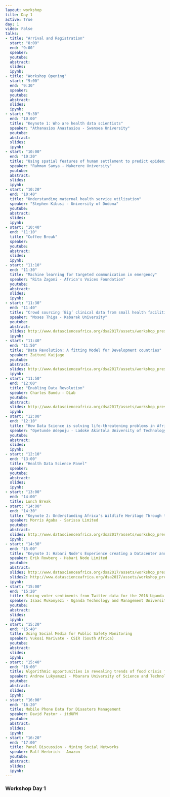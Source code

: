```yaml
---
layout: workshop
title: Day 1
active: True
day: 1
video: False
talks:
- title: "Arrival and Registration"
  start: "8:00"
  end: "9:00"
  speaker: 
  youtube:
  abstract:
  slides:
  ipynb:
- title: "Workshop Opening"
  start: "9:00"
  end: "9:30"
  speaker: 
  youtube:
  abstract:
  slides:
  ipynb:
- start: "9:30"
  end: "10:00"
  title: "Keynote 1: Who are health data scientists"
  speaker: "Athanasios Anastasiou - Swansea University"
  youtube:
  abstract:
  slides:
  ipynb:
- start: "10:00"
  end: "10:20"
  title: "Using spatial features of human settlement to predict epidemic properties"
  speaker: "Rahman Sanya - Makerere University"
  youtube:
  abstract:
  slides:
  ipynb:
- start: "10:20"
  end: "10:40"
  title: "Understanding maternal health service utilization"
  speaker: "Stephen Kibusi - University of Dodoma"
  youtube:
  abstract:
  slides:
  ipynb:
- start: "10:40"
  end: "11:10"
  title: "Coffee Break"
  speaker: 
  youtube:
  abstract:
  slides:
  ipynb:
- start: "11:10"
  end: "11:30"
  title: "Machine learning for targeted communication in emergency"
  speaker: "Rita Zagoni - Africa's Voices Foundation"
  youtube:
  abstract:
  slides:
  ipynb:
- start: "11:30"
  end: "11:40"
  title: "Crowd sourcing ‘Big’ clinical data from small health facilities"
  speaker: "Moses Thiga - Kabarak University"
  youtube:
  abstract:
  slides: http://www.datascienceafrica.org/dsa2017/assets/workshop_presentations/RitaZagoni.pdf
  ipynb:
- start: "11:40"
  end: "11:50"
  title: "Data Revolution: A fitting Model for Development countries"
  speaker: Zaituni Kaijage
  youtube:
  abstract:
  slides: http://www.datascienceafrica.org/dsa2017/assets/workshop_presentations/ZaituniKaijage.ppt
  ipynb:
- start: "11:50"
  end: "12:00"
  title: "Enabling Data Revolution"
  speaker: Charles Bundu - DLab
  youtube:
  abstract:
  slides: http://www.datascienceafrica.org/dsa2017/assets/workshop_presentations/CharlesBundu.ppt
  ipynb:
- start: "12:00"
  end: "12:10"
  title: "How Data Science is solving life-threatening problems in Africa plus the way forward"
  speaker: "Opetunde Adepoju - Ladoke Akintola University of Technology"
  youtube:
  abstract:
  slides:
  ipynb:
- start: "12:10"
  end: "13:00"
  title: "Health Data Science Panel"
  speaker: 
  youtube:
  abstract:
  slides:
  ipynb:
- start: "13:00"
  end: "14:00"
  title: Lunch Break
- start: "14:00"
  end: "14:30"
  title: "Keynote 2: Understanding Africa's Wildlife Heritage Through the lens of Genome Data"
  speaker: Morris Agaba - Sarissa Limited
  youtube:
  abstract:
  slides: http://www.datascienceafrica.org/dsa2017/assets/workshop_presentations/MorrisAgaba.pptx
  ipynb:
- start: "14:30"
  end: "15:00"
  title: "Keynote 3: Habari Node's Experience creating a Datacenter and Cloud Services Infrastructure"
  speaker: Erik Rowberg - Habari Node Limited
  youtube:
  abstract:
  slides: http://www.datascienceafrica.org/dsa2017/assets/workshop_presentations/HabariNodeLimited1.pdf
  slides2: http://www.datascienceafrica.org/dsa2017/assets/workshop_presentations/HabariNodeLimited2.pdf
  ipynb:
- start: "15:00"
  end: "15:20"
  title: Mining voter sentiments from Twitter data for the 2016 Uganda Presidential elections
  speaker: Isaac Mukonyezi - Uganda Technology and Management University
  youtube:
  abstract:
  slides:
  ipynb:
- start: "15:20"
  end: "15:40"
  title: Using Social Media for Public Safety Monitoring
  speaker: Vukosi Marivate - CSIR (South Africa)
  youtube:
  abstract:
  slides:
  ipynb:
- start: "15:40"
  end: "16:00"
  title: Algorithmic opportunities in revealing trends of food crisis from news online articles
  speaker: Andrew Lukyamuzi - Mbarara University of Science and Technology
  youtube:
  abstract:
  slides:
  ipynb:
- start: "16:00"
  end: "16:20"
  title: Mobile Phone Data for Disasters Management
  speaker: David Pastor - itdUPM
  youtube:
  abstract:
  slides:
  ipynb:
- start: "16:20"
  end: "17:00"
  title: Panel Discussion - Mining Social Networks
  speaker: Ralf Herbrich - Amazon
  youtube:
  abstract:
  slides:
  ipynb:
---
```


<h3> <b>Workshop Day 1 </b></h3>
